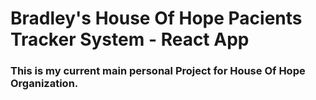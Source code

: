 # Bradley's House Of Hope Pacients Tracker System - React App

### This is my current main personal Project for House Of Hope Organization.
